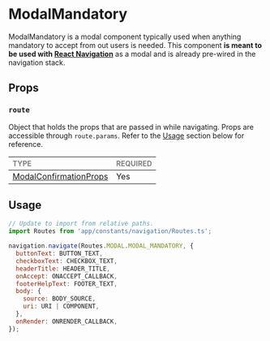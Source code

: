 # ModalMandatory

ModalMandatory is a modal component typically used when anything mandatory to accept from out users is needed. This component **is meant to be used with [React Navigation](https://reactnavigation.org/)** as a modal and is already pre-wired in the navigation stack.

## Props

### `route`

Object that holds the props that are passed in while navigating. Props are accessible through `route.params`. Refer to the [Usage](#usage) section below for reference.

| <span style="color:gray;font-size:14px">TYPE</span>    | <span style="color:gray;font-size:14px">REQUIRED</span> |
| :----------------------------------------------------- | :------------------------------------------------------ |
| [ModalConfirmationProps](./ModalMandatory.types.ts#L6) | Yes                                                     |

## Usage

```javascript
// Update to import from relative paths.
import Routes from 'app/constants/navigation/Routes.ts';

navigation.navigate(Routes.MODAL.MODAL_MANDATORY, {
  buttonText: BUTTON_TEXT,
  checkboxText: CHECKBOX_TEXT,
  headerTitle: HEADER_TITLE,
  onAccept: ONACCEPT_CALLBACK,
  footerHelpText: FOOTER_TEXT,
  body: {
    source: BODY_SOURCE,
    uri: URI | COMPONENT,
  },
  onRender: ONRENDER_CALLBACK,
});
```

